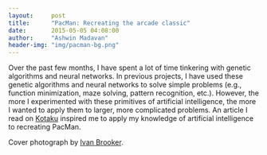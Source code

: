 ```yaml
---
layout:		post
title:		"PacMan: Recreating the arcade classic"
date:		2015-05-05 04:08:00
author:		"Ashwin Madavan"
header-img:	"img/pacman-bg.png"
---
```


Over the past few months, I have spent a lot of time tinkering with genetic algorithms and neural networks. In previous projects, I have used these genetic algorithms and neural networks to solve simple problems (e.g., function minimization, maze solving, pattern recognition, etc.). However, the more I experimented with these primitives of artificial intelligence, the more I wanted to apply them to larger, more complicated problems. An article I read on [Kotaku](http://kotaku.com/you-can-play-pac-man-on-google-maps-right-now-1694756745) inspired me to apply my knowledge of artificial intelligence to recreating PacMan.

Cover photograph by [Ivan Brooker](http://www.ivanbrooker.com/wallpaper/pin-pacman-wallpaper-on-pinterest.html).
